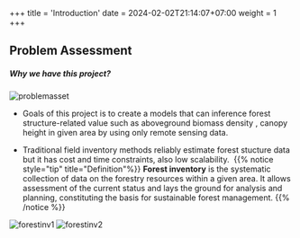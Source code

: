 +++
title = 'Introduction'
date = 2024-02-02T21:14:07+07:00
weight = 1
+++

## Problem Assessment

##### Why we have this project?

 ![problemasset](/problemasset.png)

- Goals of this project is to create a models that can inference forest structure-related value such as aboveground biomass density , canopy height in given area by using only remote sensing data.​​

- Traditional field inventory methods reliably estimate forest stucture data but it has cost and time constraints, also low scalability.
​
{{% notice style="tip" title="Definition"%}}
**Forest inventory** is the systematic collection of data on the forestry resources within a given area. It allows assessment of the current status and lays the ground for analysis and planning, constituting the basis for sustainable forest management.
{{% /notice %}}

![forestinv1](/forestinv1.png?classes=inline)
![forestinv2](/forestinv2.png?classes=inline)




